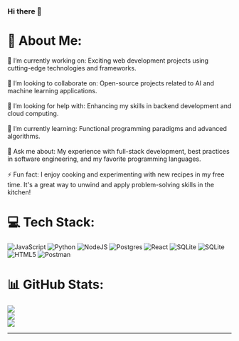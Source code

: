 ### Hi there 👋

# 💫 About Me:
🔭 I’m currently working on: Exciting web development projects using cutting-edge technologies and frameworks.<br><br>👯 I’m looking to collaborate on: Open-source projects related to AI and machine learning applications.<br><br>🤝 I’m looking for help with: Enhancing my skills in backend development and cloud computing.<br><br>🌱 I’m currently learning: Functional programming paradigms and advanced algorithms.<br><br>💬 Ask me about: My experience with full-stack development, best practices in software engineering, and my favorite programming languages.<br><br>⚡ Fun fact:  I enjoy cooking and experimenting with new recipes in my free time. It's a great way to unwind and apply problem-solving skills in the kitchen!


# 💻 Tech Stack:
![JavaScript](https://img.shields.io/badge/javascript-%23323330.svg?style=for-the-badge&logo=javascript&logoColor=%23F7DF1E) ![Python](https://img.shields.io/badge/python-3670A0?style=for-the-badge&logo=python&logoColor=ffdd54) ![NodeJS](https://img.shields.io/badge/node.js-6DA55F?style=for-the-badge&logo=node.js&logoColor=white) ![Postgres](https://img.shields.io/badge/postgres-%23316192.svg?style=for-the-badge&logo=postgresql&logoColor=white) ![React](https://img.shields.io/badge/react-%2320232a.svg?style=for-the-badge&logo=react&logoColor=%2361DAFB) ![SQLite](https://img.shields.io/badge/sqlite-%2307405e.svg?style=for-the-badge&logo=sqlite&logoColor=white) ![SQLite](https://img.shields.io/badge/sqlite-%2307405e.svg?style=for-the-badge&logo=sqlite&logoColor=white) ![HTML5](https://img.shields.io/badge/html5-%23E34F26.svg?style=for-the-badge&logo=html5&logoColor=white) ![Postman](https://img.shields.io/badge/Postman-FF6C37?style=for-the-badge&logo=postman&logoColor=white)
# 📊 GitHub Stats:
![](https://github-readme-stats.vercel.app/api?username=rqur&theme=dark&hide_border=false&include_all_commits=false&count_private=false)<br/>
![](https://github-readme-streak-stats.herokuapp.com/?user=rqur&theme=dark&hide_border=false)<br/>
![](https://github-readme-stats.vercel.app/api/top-langs/?username=rqur&theme=dark&hide_border=false&include_all_commits=false&count_private=false&layout=compact)

---

